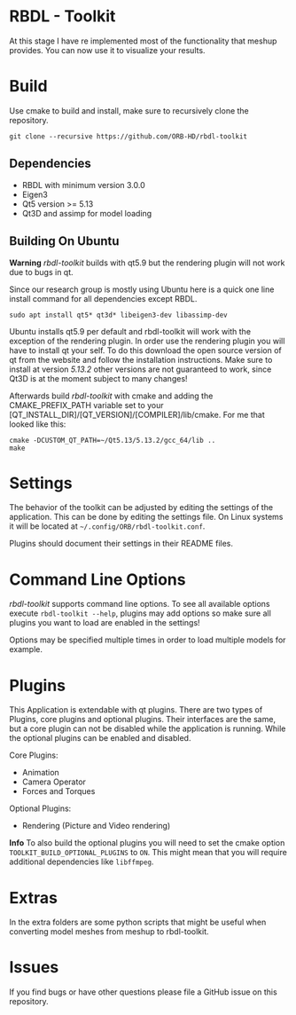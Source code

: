 RBDL - Toolkit
==============

At this stage I have re implemented most of the functionality that meshup
provides. You can now use it to visualize your results. 

# Build

Use cmake to build and install, make sure to recursively clone the repository.
```
git clone --recursive https://github.com/ORB-HD/rbdl-toolkit
```

## Dependencies

* RBDL with minimum version 3.0.0
* Eigen3
* Qt5 version >= 5.13
* Qt3D and assimp for model loading

## Building On Ubuntu

**Warning** *rbdl-toolkit* builds with qt5.9 but the rendering plugin will
not work due to bugs in qt.

Since our research group is mostly using Ubuntu here is a quick one line
install command for all dependencies except RBDL.

`sudo apt install qt5* qt3d* libeigen3-dev libassimp-dev`

Ubuntu installs qt5.9 per default and rbdl-toolkit will work with the exception
of the rendering plugin.  In order use the rendering plugin you will have to
install qt your self. To do this download the open source version of qt from
the website and follow the installation instructions. Make sure to install
at version *5.13.2* other versions are not guaranteed to work, since Qt3D is 
at the moment subject to many changes!

Afterwards build *rbdl-toolkit* with cmake and adding the CMAKE_PREFIX_PATH variable set to 
your [QT_INSTALL_DIR]/[QT_VERSION]/[COMPILER]/lib/cmake. 
For me that looked like this:

```code
cmake -DCUSTOM_QT_PATH=~/Qt5.13/5.13.2/gcc_64/lib ..
make
```

# Settings

The behavior of the toolkit can be adjusted by editing the settings of the
application. This can be done by editing the settings file. On Linux systems
it will be located at ```~/.config/ORB/rbdl-toolkit.conf```.

Plugins should document their settings in their README files. 

# Command Line Options

*rbdl-toolkit* supports command line options. To see all available options
execute ``rbdl-toolkit --help``, plugins may add options so make sure all
plugins you want to load are enabled in the settings!

Options may be specified multiple times in order to load multiple models
for example.

# Plugins

This Application is extendable with qt plugins. There are two types of Plugins, core plugins and
optional plugins. Their interfaces are the same, but a core plugin can not be disabled while the
application is running. While the optional plugins can be enabled and disabled. 

Core Plugins:
- Animation
- Camera Operator
- Forces and Torques

Optional Plugins:
- Rendering (Picture and Video rendering)

**Info** To also build the optional plugins you will need to set the cmake option
`TOOLKIT_BUILD_OPTIONAL_PLUGINS` to `ON`. This might mean that you will require
additional dependencies like `libffmpeg`.

# Extras

In the extra folders are some python scripts that might be useful when
converting model meshes from meshup to rbdl-toolkit.

# Issues

If you find bugs or have other questions please file a GitHub issue on this repository.

